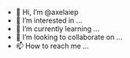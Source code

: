 - 👋 Hi, I’m @axelaiep
- 👀 I’m interested in ...
- 🌱 I’m currently learning ...
- 💞️ I’m looking to collaborate on ...
- 📫 How to reach me ...

<!---
axelaiep/axelaiep is a ✨ special ✨ repository because its `README.md` (this file) appears on your GitHub profile.
You can click the Preview link to take a look at your changes.
--->
